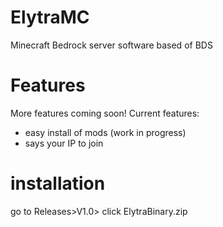 # ElytraMC
Minecraft Bedrock server software based of BDS

# Features
More features coming soon!
Current features:
+ easy install of mods (work in progress)
+ says your IP to join

# installation
go to Releases>V1.0> click ElytraBinary.zip

